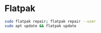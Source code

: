 # Flatpak

```zsh
sudo flatpak repair; flatpak repair --user
sudo apt update && flatpak update
````
